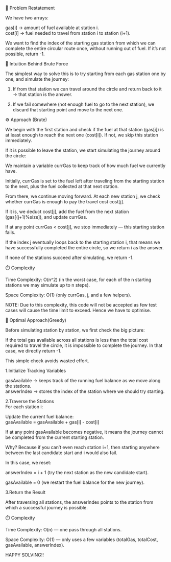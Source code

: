 📌 Problem Restatement  

We have two arrays:  

gas[i] → amount of fuel available at station i.  
cost[i] → fuel needed to travel from station i to station (i+1).  

We want to find the index of the starting gas station from which we can complete the entire circular route once, without running out of fuel. If it’s not possible, return -1.  

🔎 Intuition Behind Brute Force  

The simplest way to solve this is to try starting from each gas station one by one, and simulate the journey:   

1. If from that station we can travel around the circle and return back to it → that station is the answer.  

2. If we fail somewhere (not enough fuel to go to the next station), we discard that starting point and move to the next one.

⚙️ Approach (Brute)  

We begin with the first station and check if the fuel at that station (gas[i]) is at least enough to reach the next one (cost[i]). If not, we skip this station immediately.  

If it is possible to leave the station, we start simulating the journey around the circle:  

We maintain a variable currGas to keep track of how much fuel we currently have.  

Initially, currGas is set to the fuel left after traveling from the starting station to the next, plus the fuel collected at that next station.  

From there, we continue moving forward. At each new station j, we check whether currGas is enough to pay the travel cost cost[j].  

If it is, we deduct cost[j], add the fuel from the next station (gas[(j+1)%size]), and update currGas.  

If at any point currGas < cost[j], we stop immediately — this starting station fails.  

If the index j eventually loops back to the starting station i, that means we have successfully completed the entire circle, so we return i as the answer.  

If none of the stations succeed after simulating, we return -1.  


⏱️ Complexity

Time Complexity: O(n^2) (in the worst case, for each of the n starting stations we may simulate up to n steps).  

Space Complexity: O(1) (only currGas, j, and a few helpers).  

NOTE: Due to this complexity, this code will not be accepted as few test cases will cause the time limit to exceed. Hence we have to optimise.  


🔎 Optimal Approach(Greedy)  

Before simulating station by station, we first check the big picture:  

If the total gas available across all stations is less than the total cost required to travel the circle, it is impossible to complete the journey. In that case, we directly return -1.  

This simple check avoids wasted effort.  

1.Initialize Tracking Variables  

gasAvailable → keeps track of the running fuel balance as we move along the stations.  
answerIndex → stores the index of the station where we should try starting.  

2.Traverse the Stations  
For each station i:  

Update the current fuel balance:  
gasAvailable = gasAvailable + gas[i] - cost[i]  


If at any point gasAvailable becomes negative, it means the journey cannot be completed from the current starting station.  

Why? Because if you can’t even reach station i+1, then starting anywhere between the last candidate start and i would also fail.  

In this case, we reset:  

answerIndex = i + 1 (try the next station as the new candidate start).  

gasAvailable = 0 (we restart the fuel balance for the new journey).  

3.Return the Result

After traversing all stations, the answerIndex points to the station from which a successful journey is possible.  


⏱️ Complexity  

Time Complexity: O(n) — one pass through all stations.  

Space Complexity: O(1) — only uses a few variables (totalGas, totalCost, gasAvailable, answerIndex).  


HAPPY SOLVING!!
